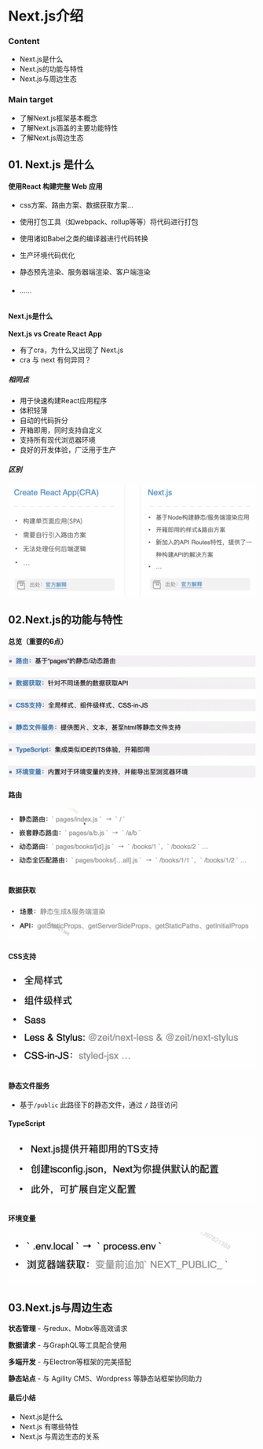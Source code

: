 # Next.js介绍

### Content

+ Next.js是什么
+ Next.js的功能与特性
+ Next.js与周边生态



### Main target

+ 了解Next.js框架基本概念
+ 了解Next.js涵盖的主要功能特性
+ 了解Next.js周边生态



## 01. Next.js 是什么



#### **使用React 构建完整 Web 应用**

+ css方案、路由方案、数据获取方案...

+ 使用打包工具（如webpack、rollup等等）将代码进行打包

+ 使用诸如Babel之类的编译器进行代码转换

+ 生产环境代码优化

+ 静态预先渲染、服务器端渲染、客户端渲染

+ ###### ……



#### Next.js是什么

**Next.js  vs Create React App**

+ 有了cra，为什么又出现了 Next.js
+ cra 与 next 有何异同？

##### 相同点

+ 用于快速构建React应用程序
+ 体积轻薄
+ 自动的代码拆分
+ 开箱即用，同时支持自定义
+ 支持所有现代浏览器环境
+ 良好的开发体验，广泛用于生产



##### 区别

![image-20201029201631258](./images/image-20201029201631258.png)

 

##  02.Next.js的功能与特性



#### 总览（重要的6点）

![image-20201029201831675](./images/image-20201029201831675.png)



#### 路由

![image-20201029201959418](./images/image-20201029201959418.png)



#### 数据获取

![image-20201029202150220](./images/image-20201029202150220.png)



#### CSS支持

![image-20201029202326825](./images/image-20201029202326825.png)



#### 静态文件服务

+ 基于`/public` 此路径下的静态文件，通过 `/` 路径访问



#### TypeScript

![image-20201029202529688](./images/image-20201029202529688.png)



#### 环境变量

![image-20201029202600003](./images/image-20201029202600003.png)



## 03.Next.js与周边生态



**状态管理** - 与redux、Mobx等高效请求

**数据请求** - 与GraphQL等工具配合使用

**多端开发** - 与Electron等框架的完美搭配

**静态站点** - 与 Agility CMS、Wordpress 等静态站框架协同助力



#### 最后小结

+ Next.js是什么
+ Next.js 有哪些特性
+ Next.js 与周边生态的关系